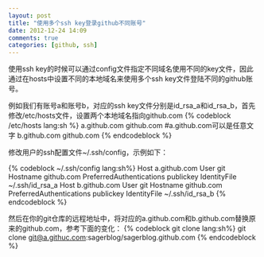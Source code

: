 ```yaml
---
layout: post
title: "使用多个ssh key登录github不同账号"
date: 2012-12-24 14:09
comments: true
categories: [github, ssh]
---
```

使用ssh key的时候可以通过config文件指定不同域名使用不同的key文件，因此通过在hosts中设置不同的本地域名来使用多个ssh key文件登陆不同的github账号。

例如我们有账号a和账号b，对应的ssh key文件分别是id_rsa_a和id_rsa_b，首先修改/etc/hosts文件，设置两个本地域名指向github.com
{% codeblock /etc/hosts lang:sh %}
a.github.com    github.com  #a.github.com可以是任意文字
b.github.com    github.com
{% endcodeblock %}

修改用户的ssh配置文件~/.ssh/config，示例如下：
<!-- more -->
{% codeblock ~/.ssh/config lang:sh%}
Host a.github.com
    User git 
    Hostname github.com
    PreferredAuthentications publickey
    IdentityFile ~/.ssh/id_rsa_a
Host b.github.com
    User git 
    Hostname github.com
    PreferredAuthentications publickey
    IdentityFile ~/.ssh/id_rsa_b
{% endcodeblock %}

然后在你的git仓库的远程地址中，将对应的a.github.com和b.github.com替换原来的github.com，参考下面的变化：
{% codeblock git clone lang:sh%}
git clone git@a.githuc.com:sagerblog/sagerblog.github.com
{% endcodeblock %}





